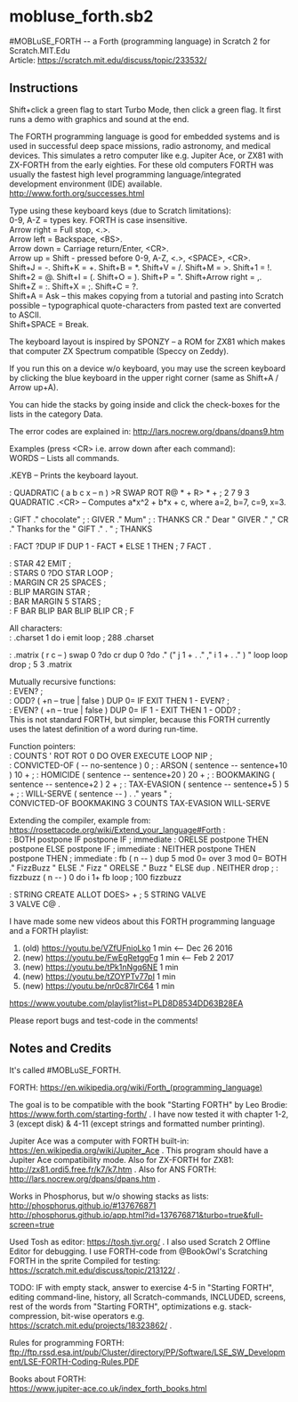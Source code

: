 # mobluse_forth.sb2
\#MOBLuSE_FORTH -- a Forth (programming language) in Scratch 2 for Scratch.MIT.Edu  
Article: https://scratch.mit.edu/discuss/topic/233532/

## Instructions
Shift+click a green flag to start Turbo Mode, then click a green flag. It first runs a demo with graphics and sound at the end.

The FORTH programming language is good for embedded systems and is used in successful deep space missions, radio astronomy, and medical devices. This simulates a retro computer like e.g. Jupiter Ace, or ZX81 with ZX-FORTH from the early eighties. For these old computers FORTH was usually the fastest high level programming language/integrated development environment (IDE) available. http://www.forth.org/successes.html

Type using these keyboard keys (due to Scratch limitations):  
0-9, A-Z = types key. FORTH is case insensitive.  
Arrow right = Full stop, <.&gt;.  
Arrow left = Backspace, <BS&gt;.  
Arrow down = Carriage return/Enter, <CR&gt;.  
Arrow up = Shift - pressed before 0-9, A-Z, <.&gt;, <SPACE&gt;, <CR&gt;.  
Shift+J = -. Shift+K = +. Shift+B = &ast;. Shift+V = /. Shift+M = &gt;. Shift+1 = !. Shift+2 = @. Shift+I = (. Shift+O = ). Shift+P = ". Shift+Arrow right = ,. Shift+Z = :. Shift+X = ;. Shift+C = ?.  
Shift+A = Ask – this makes copying from a tutorial and pasting into Scratch possible – typographical quote-characters from pasted text are converted to ASCII.  
Shift+SPACE = Break.  

The keyboard layout is inspired by SPONZY – a ROM for ZX81 which makes that computer ZX Spectrum compatible (Speccy on Zeddy).

If you run this on a device w/o keyboard, you may use the screen keyboard by clicking the blue keyboard in the upper right corner (same as Shift+A / Arrow up+A).

You can hide the stacks by going inside and click the check-boxes for the lists in the category Data.

The error codes are explained in: http://lars.nocrew.org/dpans/dpans9.htm

Examples (press <CR&gt; i.e. arrow down after each command):  
WORDS – Lists all commands.

.KEYB – Prints the keyboard layout.

: QUADRATIC  ( a b c x – n ) &gt;R SWAP ROT R@ &ast;  + R&gt; &ast;  + ; 2 7 9 3 QUADRATIC .\<CR&gt; – Computes a&ast;x^2 + b&ast;x + c, where a=2, b=7, c=9, x=3.

: GIFT   ." chocolate" ; : GIVER   ." Mum" ; : THANKS CR ." Dear " GIVER ." ," CR  ."  Thanks for the " GIFT ." . " ; THANKS

: FACT ?DUP IF DUP 1 - FACT &ast; ELSE 1 THEN ; 7 FACT .

: STAR  42 EMIT ;   
: STARS  0 ?DO STAR LOOP ;   
: MARGIN  CR 25 SPACES ;   
: BLIP  MARGIN STAR ;   
: BAR  MARGIN 5 STARS ;   
: F  BAR BLIP BAR BLIP BLIP CR ; F  

All characters:  
: .charset 1 do i emit loop ; 288 .charset

: .matrix ( r c – ) swap 0 ?do cr dup 0 ?do ." (" j 1 + . ." ," i 1 + . ." ) " loop loop drop ; 5 3 .matrix

Mutually recursive functions:  
: EVEN? ;  
: ODD? ( +n – true | false ) DUP 0= IF EXIT THEN 1 - EVEN? ;  
: EVEN? ( +n – true | false ) DUP 0= IF 1 - EXIT THEN 1 - ODD? ;  
This is not standard FORTH, but simpler, because this FORTH currently uses the latest definition of a word during run-time.

Function pointers:  
: COUNTS  ' ROT ROT 0 DO  OVER EXECUTE LOOP  NIP ;  
: CONVICTED-OF  ( -- no-sentence )  0 ; : ARSON ( sentence -- sentence+10 )  10 + ; : HOMICIDE ( sentence -- sentence+20 )  20 + ; : BOOKMAKING ( sentence -- sentence+2 )  2 + ; : TAX-EVASION   ( sentence -- sentence+5 )  5 + ; : WILL-SERVE ( sentence -- )  . ." years " ;  
CONVICTED-OF BOOKMAKING 3 COUNTS TAX-EVASION WILL-SERVE

Extending the compiler, example from: https://rosettacode.org/wiki/Extend_your_language#Forth :  
: BOTH    postpone IF   postpone IF ; immediate : ORELSE  postpone THEN postpone ELSE postpone IF ; immediate : NEITHER postpone THEN postpone THEN ; immediate : 
fb ( n -- )  dup 5 mod 0=  over 3 mod 0=  BOTH   ." FizzBuzz "  ELSE   ." Fizz "  ORELSE ." Buzz "  ELSE   dup .  NEITHER drop ; 
: fizzbuzz ( n -- ) 0 do i 1+ fb loop ; 100 fizzbuzz

: STRING   CREATE ALLOT  DOES&gt; + ; 5 STRING VALVE  
3 VALVE C@ .  

I have made some new videos about this FORTH programming language and a FORTH playlist:

1. (old) https://youtu.be/VZfUFnioLko     1 min \<-- Dec 26 2016
2. (new) https://youtu.be/FwEgRetggFg     1 min \<-- Feb 2 2017
3. (new) https://youtu.be/tPk1nNgq6NE     1 min
4. (new) https://youtu.be/tZOYPTv77pI     1 min
5. (new) https://youtu.be/nr0c87lrC64     1 min

https://www.youtube.com/playlist?list=PLD8D8534DD63B28EA

Please report bugs and test-code in the comments!


## Notes and Credits
It's called #MOBLuSE_FORTH.

FORTH: https://en.wikipedia.org/wiki/Forth_(programming_language)

The goal is to be compatible with the book "Starting FORTH" by Leo Brodie:
https://www.forth.com/starting-forth/ . I have now tested it with chapter 1-2, 3 (except disk) \& 4-11 (except strings and formatted number printing).

Jupiter Ace was a computer with FORTH built-in:  
https://en.wikipedia.org/wiki/Jupiter_Ace . This program should have a Jupiter Ace compatibility mode. Also for ZX-FORTH for ZX81: http://zx81.ordi5.free.fr/k7/k7.htm . Also for ANS FORTH: http://lars.nocrew.org/dpans/dpans.htm .

Works in Phosphorus, but w/o showing stacks as lists:  
http://phosphorus.github.io/#137676871  
http://phosphorus.github.io/app.html?id=137676871&turbo=true&full-screen=true

Used Tosh as editor: https://tosh.tjvr.org/ . I also used Scratch 2 Offline Editor for debugging. I use FORTH-code from @BookOwl's Scratching FORTH in the sprite Compiled for testing: https://scratch.mit.edu/discuss/topic/213122/ .

TODO: IF with empty stack, answer to exercise 4-5 in "Starting FORTH", editing command-line, history, all Scratch-commands, INCLUDED, screens, rest of the words from "Starting FORTH", optimizations e.g. stack-compression, bit-wise operators e.g. https://scratch.mit.edu/projects/18323862/ .

Rules for programming FORTH: ftp://ftp.rssd.esa.int/pub/Cluster/directory/PP/Software/LSE_SW_Development/LSE-FORTH-Coding-Rules.PDF

Books about FORTH:  
https://www.jupiter-ace.co.uk/index_forth_books.html
